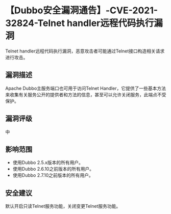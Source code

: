 # 【Dubbo安全漏洞通告】-CVE-2021-32824-Telnet handler远程代码执行漏洞

Telnet handler远程代码执行漏洞，恶意攻击者可能通过Telnet接口构造相关请求进行攻击。

## 漏洞描述

Apache Dubbo主服务端口也可用于访问Telnet Handler，它提供了一些基本方法来收集有关服务公开的提供者和方法的信息，甚至可以允许关闭服务，此端点不受保护。

## 漏洞评级

中

## 影响范围

-   使用Dubbo 2.5.x版本的所有用户。
-   使用Dubbo 2.6.10之前版本的所有用户。
-   使用Dubbo 2.7.10之前版本的所有用户。

## 安全建议

默认开启只读Telnet服务功能，关闭变更Telnet服务功能。

